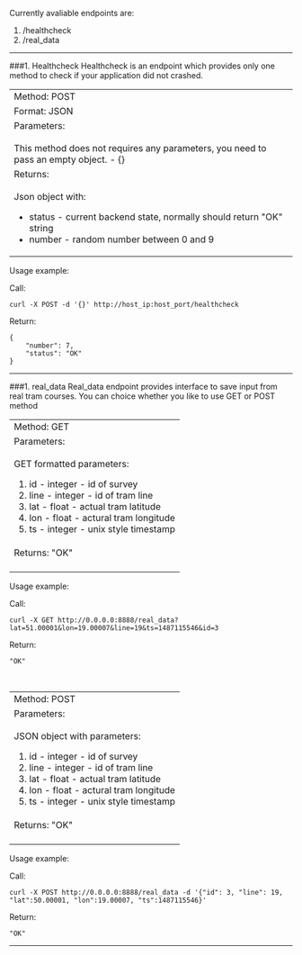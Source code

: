 Currently avaliable endpoints are:
  1. /healthcheck
  2. /real_data

----------


###1. Healthcheck
    Healthcheck is an endpoint which provides only one method to check if your application did not crashed.
<table>
    <tr><td>Method: POST</td></tr>
    <tr><td>Format: JSON</td></tr>
    <tr><td>Parameters: <br /><br />
        This method does not requires any parameters, you need to pass an empty object. - {}
        </tr></td>
    <tr><td>Returns:     <br /><br />
    Json object with: <br />
        <ul>
            <li>status - current backend state, normally should return "OK" string </li>
            <li>number - random number between 0 and 9 </li>
        </ul>
</table>

Usage example:

Call:
```
curl -X POST -d '{}' http://host_ip:host_port/healthcheck
```
Return:
```
{
    "number": 7,
    "status": "OK"
}
```

----------


###1. real_data
    Real_data endpoint provides interface to save input from real tram courses.
    You can choice whether you like to use GET or POST method
<table>
    <tr><td>Method: GET</td></tr>
    <tr><td>Parameters: <br /><br />
        GET formatted parameters: <br />
        <ol>
            <li>id - integer - id of survey</li>
            <li>line - integer - id of tram line</li>
            <li>lat - float - actual tram latitude</li>
            <li>lon - float - actural tram longitude</li>
            <li>ts - integer - unix style timestamp</li>
        </ol>
        </tr></td>
    <tr><td>Returns: "OK"<br /><br />
</table>

Usage example:

Call:
```
curl -X GET http://0.0.0.0:8888/real_data?lat=51.00001&lon=19.00007&line=19&ts=1487115546&id=3
```
Return:
```
"OK"
```

<br />

<table>
    <tr><td>Method: POST</td></tr>
    <tr><td>Parameters: <br /><br />
        JSON object with parameters: <br />
        <ol>
            <li>id - integer - id of survey</li>
            <li>line - integer - id of tram line</li>
            <li>lat - float - actual tram latitude</li>
            <li>lon - float - actural tram longitude</li>
            <li>ts - integer - unix style timestamp</li>
        </ol>
        </tr></td>
    <tr><td>Returns: "OK"<br /><br />
</table>

Usage example:

Call:
```
curl -X POST http://0.0.0.0:8888/real_data -d '{"id": 3, "line": 19, "lat":50.00001, "lon":19.00007, "ts":1487115546}'
```
Return:
```
"OK"
```

----------




